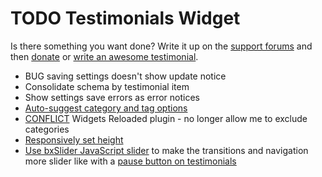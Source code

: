 # TODO Testimonials Widget

Is there something you want done? Write it up on the [support forums](http://wordpress.org/support/plugin/testimonials-widget) and then [donate](http://aihr.us/about-aihrus/donate/) or [write an awesome testimonial](http://aihr.us/about-aihrus/testimonials/add-testimonial/).

* BUG saving settings doesn't show update notice
* Consolidate schema by testimonial item 
* Show settings save errors as error notices
* [Auto-suggest category and tag options](http://wordpress.org/support/topic/feature-request-menus-in-the-widget)
* [CONFLICT](https://aihrus.zendesk.com/agent/#/tickets/562) Widgets Reloaded plugin - no longer allow me to exclude categories
* [Responsively set height](http://wordpress.org/support/topic/better-set-height?replies=3#post-4788316)
* [Use bxSlider JavaScript slider](http://bxslider.com/examples/auto-show-start-stop-controls) to make the transitions and navigation more slider like with a [pause button on testimonials](http://wordpress.org/support/topic/play-pause-icon-on-testimonial)
